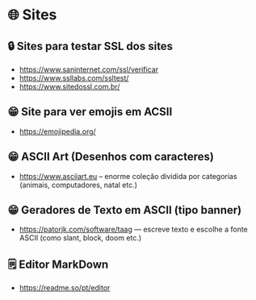 # 🌐 Sites

## 🔒 Sites para testar SSL dos sites

- https://www.saninternet.com/ssl/verificar
- https://www.ssllabs.com/ssltest/
- https://www.sitedossl.com.br/

## 😁 Site para ver emojis em ACSII

- https://emojipedia.org/

## 😁 ASCII Art (Desenhos com caracteres)

- https://www.asciiart.eu – enorme coleção dividida por categorias (animais, computadores, natal etc.)

## 😁 Geradores de Texto em ASCII (tipo banner)

- https://patorjk.com/software/taag — escreve texto e escolhe a fonte ASCII (como slant, block, doom etc.)

## 🗒️ Editor MarkDown

- https://readme.so/pt/editor
